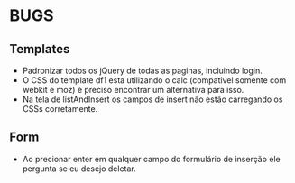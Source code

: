 BUGS
====

Templates
---------
- Padronizar todos os jQuery de todas as paginas, incluindo login.
- O CSS do template df1 esta utilizando o calc (compativel somente com webkit e moz) é preciso encontrar um alternativa para isso.
- Na tela de listAndInsert os campos de insert não estão carregando os CSSs corretamente.

Form
----
- Ao precionar enter em qualquer campo do formulário de inserção ele pergunta se eu desejo deletar.

